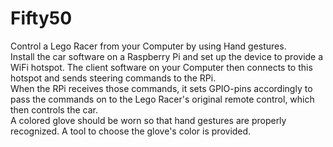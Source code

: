 # Fifty50
Control a Lego Racer from your Computer by using Hand gestures.</br>
Install the car software on a Raspberry Pi and set up the device to provide a WiFi hotspot. The client software on your Computer then connects to this hotspot and sends steering commands to the RPi.</br>
When the RPi receives those commands, it sets GPIO-pins accordingly to pass the commands on to the Lego Racer's original remote control, which then controls the car.</br>
A colored glove should be worn so that hand gestures are properly recognized. A tool to choose the glove's color is provided.
